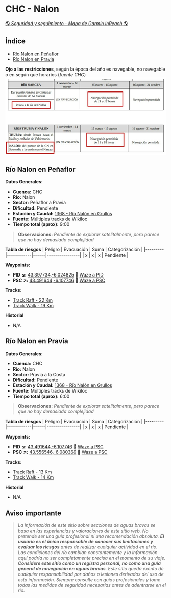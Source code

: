 # CHC - Nalon
[:earth_americas: *Seguridad y seguimiento - Mapa de Garmin InReach* :earth_americas:](https://share.garmin.com/gpalacios82)

## Índice
* [Río Nalon en Peñaflor](./CHC-Nalon.md#río-nalon-en-Peñaflor)
* [Río Nalon en Pravia](./CHC-Nalon.md#río-nalon-en-Pravia)

**Ojo a las restricciones**, según la época del año es navegable, no navegable o en según que horarios (*fuente CHC*)
![](../misc/images/chc-nalon-restricciones.jpg)

## Río Nalon en Peñaflor

**Datos Generales:**
* **Cuenca:** CHC
* **Río:** Nalon
* **Sector:** Peñaflor a Pravia
* **Dificultad:** Pendiente
* **Estación y Caudal:** [1368 - Río Nalón en Grullos](https://visor.saichcantabrico.es/)
* **Fuente:** Múltiples tracks de Wikiloc
* **Tiempo total (aprox):** 9:00

>**Observaciones:**
*Pendiente de explorar satelitalmente, pero parece que no hay demasiada complejidad*

**Tabla de riesgos**
| Peligro | Evacuación | Suma | Categorización |
|---------|------------|------|----------------|
|    x    |     x      |   x  |   Pendiente    |

**Waypoints:**
* **PID :arrow_lower_right::** [43.397734,-6.024825](https://maps.app.goo.gl/hX3RgSdQu5x3cBNh8) :car: [Waze a PID](https://waze.com/?ll=43.397734,-6.024825&navigate=yes)
* **PSC :arrow_upper_right::** [43.491644,-6.107746](https://maps.app.goo.gl/e8QkNYjUeR355ekD7) :car: [Waze a PSC](https://waze.com/?ll=43.491644,-6.107746&navigate=yes)

**Tracks:**
* [Track Raft - 22 Km](https://connect.garmin.com/modern/course/330149092)
* [Track Walk - 19 Km](https://connect.garmin.com/modern/course/330148937)

**Historial**
* N/A



## Río Nalon en Pravia

**Datos Generales:**
* **Cuenca:** CHC
* **Río:** Nalon
* **Sector:** Pravia a la Costa
* **Dificultad:** Pendiente
* **Estación y Caudal:** [1368 - Río Nalón en Grullos](https://visor.saichcantabrico.es/)
* **Fuente:** Múltiples tracks de Wikiloc
* **Tiempo total (aprox):** 6:00

>**Observaciones:**
*Pendiente de explorar satelitalmente, pero parece que no hay demasiada complejidad*

**Tabla de riesgos**
| Peligro | Evacuación | Suma | Categorización |
|---------|------------|------|----------------|
|    x    |     x      |   x  |   Pendiente    |

**Waypoints:**
* **PID :arrow_lower_right::** [43.491644,-6.107746](https://maps.app.goo.gl/e8QkNYjUeR355ekD7) :car: [Waze a PSC](https://waze.com/?ll=43.491644,-6.107746&navigate=yes)
* **PSC :arrow_upper_right::** [43.556546,-6.080369](https://maps.app.goo.gl/cBJZmFeUtDLGVqCD6) :car: [Waze a PSC](https://waze.com/?ll=43.556546,-6.080369&navigate=yes)

**Tracks:**
* [Track Raft - 13 Km](https://connect.garmin.com/modern/course/330149678)
* [Track Walk - 14 Km](https://connect.garmin.com/modern/course/330149569)

**Historial**
* N/A


## Aviso importante
>*La información de este sitio sobre secciones de aguas bravas se basa en las experiencias y valoraciones de este sitio web. No pretende ser una guía profesional ni una recomendación absoluta. **El usuario es el único responsable de conocer sus limitaciones y evaluar los riesgos** antes de realizar cualquier actividad en el río. Las condiciones del río cambian constantemente y la información aquí podría no ser completamente precisa en el momento de su viaje. **Considere este sitio como un registro personal, no como una guía general de navegación en aguas bravas**. Este sitio queda exento de cualquier responsabilidad por daños o lesiones derivados del uso de esta información. Siempre consulte con guías profesionales y tome todas las medidas de seguridad necesarias antes de adentrarse en el río.*